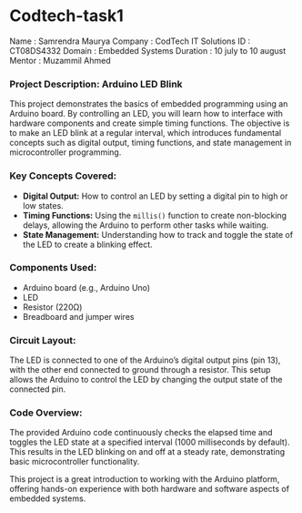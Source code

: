 # Codtech-task1
Name : Samrendra Maurya
Company : CodTech IT Solutions
ID : CT08DS4332
Domain : Embedded Systems
Duration : 10 july to 10 august
Mentor : Muzammil Ahmed

### Project Description: Arduino LED Blink

This project demonstrates the basics of embedded programming using an Arduino board. By controlling an LED, you will learn how to interface with hardware components and create simple timing functions. The objective is to make an LED blink at a regular interval, which introduces fundamental concepts such as digital output, timing functions, and state management in microcontroller programming.

### Key Concepts Covered:
- **Digital Output:** How to control an LED by setting a digital pin to high or low states.
- **Timing Functions:** Using the `millis()` function to create non-blocking delays, allowing the Arduino to perform other tasks while waiting.
- **State Management:** Understanding how to track and toggle the state of the LED to create a blinking effect.

### Components Used:
- Arduino board (e.g., Arduino Uno)
- LED
- Resistor (220Ω)
- Breadboard and jumper wires

### Circuit Layout:
The LED is connected to one of the Arduino’s digital output pins (pin 13), with the other end connected to ground through a resistor. This setup allows the Arduino to control the LED by changing the output state of the connected pin.

### Code Overview:
The provided Arduino code continuously checks the elapsed time and toggles the LED state at a specified interval (1000 milliseconds by default). This results in the LED blinking on and off at a steady rate, demonstrating basic microcontroller functionality.

This project is a great introduction to working with the Arduino platform, offering hands-on experience with both hardware and software aspects of embedded systems.

